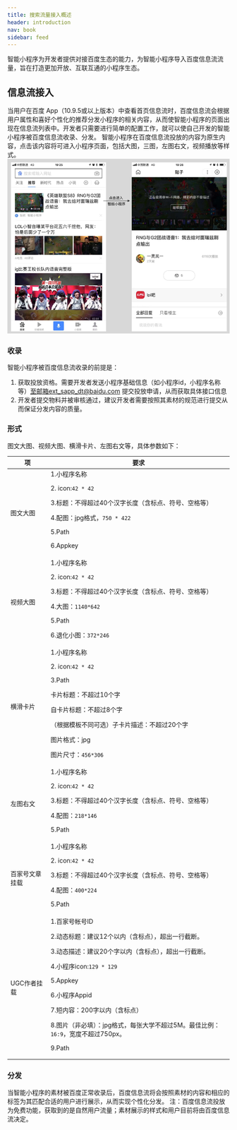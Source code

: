 ```yaml
---
title: 搜索流量接入概述
header: introduction
nav: book
sidebar: feed
---
```


智能小程序为开发者提供对接百度生态的能力，为智能小程序导入百度信息流流量，旨在打造更加开放、互联互通的小程序生态。

## 信息流接入
当用户在百度 App（10.9.5或以上版本）中查看首页信息流时，百度信息流会根据用户属性和喜好个性化的推荐分发小程序的相关内容，从而使智能小程序的页面出现在信息流列表中。开发者只需要进行简单的配置工作，就可以使自己开发的智能小程序被百度信息流收录、分发。
智能小程序在百度信息流投放的内容为原生内容，点击该内容将可进入小程序页面，包括大图，三图，左图右文，视频播放等样式。
![图片](../../img/introduction/scancode/feed01.png)
### 收录
智能小程序被百度信息流收录的前提是：
1. 获取投放资格。需要开发者发送小程序基础信息（如小程序id，小程序名称等）至邮箱ext_sapp_dt@baidu.com  提交投放申请，从而获取具体接口信息
2. 开发者提交物料并被审核通过，建议开发者需要按照其素材的规范进行提交从而保证分发内容的质量。

### 形式
图文大图、视频大图、横滑卡片、左图右文等，具体参数如下：

|项|要求|
|--|--|
|图文大图|1.小程序名称<p>2. icon:`42 * 42`<p>3.标题：不得超过40个汉字长度（含标点、符号、空格等）<p>4.配图：jpg格式，`750 * 422`<p>5.Path<p>6.Appkey|
|视频大图|1.小程序名称<p>2. icon:`42 * 42`<p>3.标题：不得超过40个汉字长度（含标点、符号、空格等）<p>4.大图：`1140*642`<p>5.Path<p>6.退化小图：`372*246`|
|横滑卡片|1.小程序名称<p>2. icon:`42 * 42`<p>3.Path<p>卡片标题：不超过10个字<p>自卡片标题：不超过8个字<p>（根据模板不同可选）子卡片描述：不超过20个字<p>图片格式：jpg<p>图片尺寸：`456*306`|
|左图右文|1.小程序名称<p>2. icon:`42 * 42`<p>3.标题：不得超过40个汉字长度（含标点、符号、空格等）<p>4.配图：`218*146`<p>5.Path|
|百家号文章挂载|1.小程序名称<p>2. icon:`42 * 42`<p>3.标题：不得超过40个汉字长度（含标点、符号、空格等）<p>4.配图：`400*224`<p>5.Path|
|UGC作者挂载|1.百家号帐号ID<p>2.动态标题：建议12个以内（含标点），超出一行截断。<p>3.动态描述：建议20个字以内（含标点），超出一行截断。<p>4.小程序icon:`129 * 129`<p>5.Appkey<p>6.小程序Appid<p>7.短内容：200字以内（含标点）<p>8.图片（非必填）：jpg格式，每张大学不超过5M。最佳比例：`16:9`，宽度不超过750px。<p>9.Path|
### 分发
当智能小程序的素材被百度正常收录后，百度信息流将会按照素材的内容和相应的标签为其匹配合适的用户进行展示，从而实现个性化分发。
注：百度信息流投放为免费功能，获取到的是自然用户流量；素材展示的样式和用户目前将由百度信息流决定。



 


